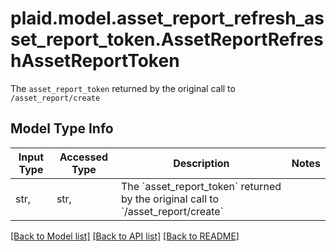 # plaid.model.asset_report_refresh_asset_report_token.AssetReportRefreshAssetReportToken

The `asset_report_token` returned by the original call to `/asset_report/create`

## Model Type Info
Input Type | Accessed Type | Description | Notes
------------ | ------------- | ------------- | -------------
str,  | str,  | The &#x60;asset_report_token&#x60; returned by the original call to &#x60;/asset_report/create&#x60; | 

[[Back to Model list]](../../README.md#documentation-for-models) [[Back to API list]](../../README.md#documentation-for-api-endpoints) [[Back to README]](../../README.md)

